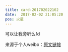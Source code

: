 ```yaml
---
title: card-201702022102
date:  2017-02-02 21:05:20
pos: 火星
---
```

可以让我旁听么<span class="url-icon"><img alt=[doge] src="https://h5.sinaimg.cn/m/emoticon/icon/others/d_doge-be7f768d78.png" style="width:1em; height:1em;" /></span>

来源于个人weibo：[原文链接](https://m.weibo.cn/status/EtI9cv9hz?mblogid=EtI9cv9hz)